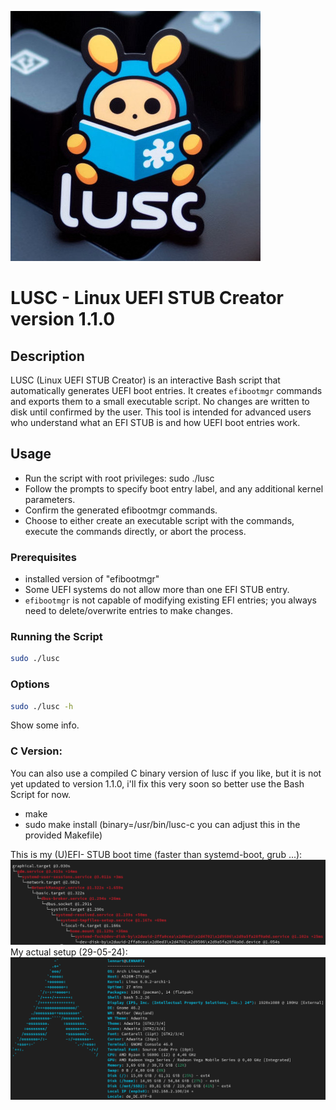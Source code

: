 <img src="lusc.jpeg" alt="logo"></img>
# LUSC - Linux UEFI STUB Creator version 1.1.0

## Description

LUSC (Linux UEFI STUB Creator) is an interactive Bash script that automatically generates UEFI boot entries. It creates `efibootmgr` commands and exports them to a small executable script. No changes are written to disk until confirmed by the user. This tool is intended for advanced users who understand what an EFI STUB is and how UEFI boot entries work.

## Usage

- Run the script with root privileges: sudo ./lusc
- Follow the prompts to specify boot entry label, and any additional kernel parameters.
- Confirm the generated efibootmgr commands.
- Choose to either create an executable script with the commands, execute the commands directly, or abort the process.

### Prerequisites
- installed version of "efibootmgr"
- Some UEFI systems do not allow more than one EFI STUB entry.
- `efibootmgr` is not capable of modifying existing EFI entries; you always need to delete/overwrite entries to make changes.

### Running the Script
```bash
sudo ./lusc
```

### Options
```bash
sudo ./lusc -h
```
Show some info.

### C Version:
You can also use a compiled C binary version of lusc if you like, but it is not yet updated to version 1.1.0, i'll fix this very soon so better use the Bash Script for now.
- make
- sudo make install (binary=/usr/bin/lusc-c you can adjust this in the provided Makefile)

This is my (U)EFI- STUB boot time (faster than systemd-boot, grub ...):
<img src="analyze-boot.png" alt="boottime"></img>
My actual setup (29-05-24):
<img src="fastfetch29-05-24.png" alt="fastfetch"></img>


